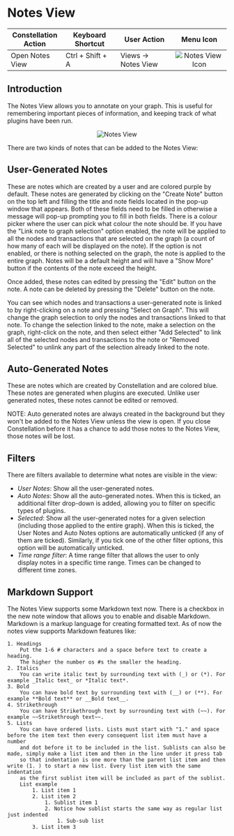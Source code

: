 # Notes View

<table class="table table-striped">
<colgroup>
<col style="width: 25%" />
<col style="width: 25%" />
<col style="width: 25%" />
<col style="width: 25%" />
</colgroup>
<thead>
<tr class="header">
<th>Constellation Action</th>
<th>Keyboard Shortcut</th>
<th>User Action</th>
<th style="text-align: center;">Menu Icon</th>
</tr>
</thead>
<tbody>
<tr class="odd">
<td>Open Notes View</td>
<td>Ctrl + Shift + A</td>
<td>Views -&gt; Notes View</td>
<td style="text-align: center;"><img src="../ext/docs/CoreNotesView/resources/notes-view.png" alt="Notes View Icon" /></td>
</tr>
</tbody>
</table>

## Introduction

The Notes View allows you to annotate on your graph. This is useful for
remembering important pieces of information, and keeping track of what
plugins have been run.

<div style="text-align: center">

<img src="../ext/docs/CoreNotesView/resources/NotesView.png" alt="Notes
View" />

</div>

There are two kinds of notes that can be added to the Notes View:

## User-Generated Notes

These are notes which are created by a user and are colored purple by default.
These notes are generated by clicking on the "Create Note" button on the top left and
filling the title and note fields located in the pop-up window that appears. Both of these
fields need to be filled in otherwise a message will pop-up prompting
you to fill in both fields. There is a colour picker where the user can pick what colour the note should be. If you have the "Link note to graph
selection" option enabled, the note will be applied to all the nodes and
transactions that are selected on the graph (a count of how many of each
will be displayed on the note). If the option is not enabled, or there
is nothing selected on the graph, the note is applied to the entire
graph. Notes will be a default height and will have a "Show More" button if the contents of the note exceed the height.

Once added, these notes can edited by pressing the "Edit" button on the
note. A note can be deleted by pressing the "Delete" button on the note.

You can see which nodes and transactions a user-generated note is linked
to by right-clicking on a note and pressing "Select on Graph". This will
change the graph selection to only the nodes and transactions linked to
that note. To change the selection linked to the note, make a selection 
on the graph, right-click on the note, and then select either "Add Selected" 
to link all of the selected nodes and transactions to the note or 
"Removed Selected" to unlink any part of the selection already linked to 
the note.

## Auto-Generated Notes

These are notes which are created by Constellation and are colored
blue. These notes are generated when plugins are executed. Unlike user
generated notes, these notes cannot be edited or removed.

NOTE: Auto generated notes are always created in the background but they
won't be added to the Notes View unless the view is open. If you close
Constellation before it has a chance to add those notes to the Notes
View, those notes will be lost.

## Filters

There are filters available to determine what notes are visible in the
view:

-   *User Notes*: Show all the user-generated notes.
-   *Auto Notes*: Show all the auto-generated notes. When this is
    ticked, an additional filter drop-down is added, allowing you to
    filter on specific types of plugins.
-   *Selected*: Show all the user-generated notes for a given selection
    (including those applied to the entire graph). When this is ticked,
    the User Notes and Auto Notes options are automatically unticked (if
    any of them are ticked). Similarly, if you tick one of the other
    filter options, this option will be automatically unticked.
-   *Time range filter*: A time range filter that allows the user to only  
    display notes in a specific time range. Times can be changed to different
    time zones.

## Markdown Support

The Notes View supports some Markdown text now. There is a checkbox in the new note
window that allows you to enable and disable Markdown. Markdown is a markup language
for creating formatted text. As of now the notes view supports Markdown features like:

    1. Headings
        Put the 1-6 # characters and a space before text to create a heading.
        The higher the number os #s the smaller the heading.
    2. Italics
        You can write italic text by surrounding text with (_) or (*). For example _Italic text_ or *Italic text*.
    3. Bold
        You can have bold text by surrounding text with (__) or (**). For example **Bold text** or __Bold text__.
    4. Strikethrough
        You can have Strikethrough text by surrounding text with (~~). For example ~~Strikethrough text~~.
    5. Lists
        You can have ordered lists. Lists must start with "1." and space before the item text then every consequent list item must have a number
        and dot before it to be included in the list. Sublists can also be made, simply make a list item and then in the line under it press tab
        so that indentation is one more than the parent list item and then write (1. ) to start a new list. Every list item with the same indentation
        as the first sublist item will be included as part of the sublist.
        List example
            1. List item 1
            2. List item 2
                1. Sublist item 1
                2. Notice how sublist starts the same way as regular list just indented
                    1. Sub-sub list
            3. List item 3
